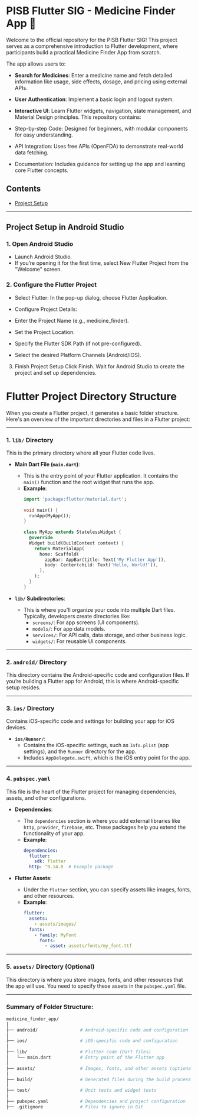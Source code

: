 # PISB Flutter SIG - Medicine Finder App 🌟

Welcome to the official repository for the PISB Flutter SIG! This project serves as a comprehensive introduction to Flutter development, where participants build a practical Medicine Finder App from scratch.

The app allows users to:

- **Search for Medicines**: Enter a medicine name and fetch detailed information like usage, side effects, dosage, and pricing using external APIs.
- **User Authentication**: Implement a basic login and logout system.
- **Interactive UI**: Learn Flutter widgets, navigation, state management, and Material Design principles.
  This repository contains:

- Step-by-step Code: Designed for beginners, with modular components for easy understanding.
- API Integration: Uses free APIs (OpenFDA) to demonstrate real-world data fetching.
- Documentation: Includes guidance for setting up the app and learning core Flutter concepts.


## Contents

- [Project Setup](#project-setup-in-android-studio)

---

## Project Setup in Android Studio

### 1. Open Android Studio
- Launch Android Studio.
- If you’re opening it for the first time, select New Flutter Project from the "Welcome" screen.

### 2. Configure the Flutter Project
- Select Flutter: In the pop-up dialog, choose Flutter Application.
- Configure Project Details:
- Enter the Project Name (e.g., medicine_finder).

- Set the Project Location.
- Specify the Flutter SDK Path (if not pre-configured).
- Select the desired Platform Channels (Android/iOS).

3. Finish Project Setup
   Click Finish.
   Wait for Android Studio to create the project and set up dependencies.

# Flutter Project Directory Structure

When you create a Flutter project, it generates a basic folder structure. Here's an overview of the important directories and files in a Flutter project:

---

### **1. `lib/` Directory**
This is the primary directory where all your Flutter code lives.
- **Main Dart File (`main.dart`)**:
    - This is the entry point of your Flutter application. It contains the `main()` function and the root widget that runs the app.
    - **Example**:
      ```dart
      import 'package:flutter/material.dart';
 
      void main() {
        runApp(MyApp());
      }
 
      class MyApp extends StatelessWidget {
        @override
        Widget build(BuildContext context) {
          return MaterialApp(
            home: Scaffold(
              appBar: AppBar(title: Text('My Flutter App')),
              body: Center(child: Text('Hello, World!')),
            ),
          );
        }
      }
      ```

- **`lib/` Subdirectories**:
    - This is where you'll organize your code into multiple Dart files. Typically, developers create directories like:
        - `screens/`: For app screens (UI components).
        - `models/`: For app data models.
        - `services/`: For API calls, data storage, and other business logic.
        - `widgets/`: For reusable UI components.

---

### **2. `android/` Directory**
This directory contains the Android-specific code and configuration files. If you’re building a Flutter app for Android, this is where Android-specific setup resides.

---

### **3. `ios/` Directory**
Contains iOS-specific code and settings for building your app for iOS devices.

- **`ios/Runner/`**:
    - Contains the iOS-specific settings, such as `Info.plist` (app settings), and the `Runner` directory for the app.
    - Includes `AppDelegate.swift`, which is the iOS entry point for the app.

---

### **4. `pubspec.yaml`**
This file is the heart of the Flutter project for managing dependencies, assets, and other configurations.

- **Dependencies**:
    - The `dependencies` section is where you add external libraries like `http`, `provider`, `firebase`, etc. These packages help you extend the functionality of your app.
    - **Example**:
      ```yaml
      dependencies:
        flutter:
          sdk: flutter
        http: ^0.14.0  # Example package
      ```

- **Flutter Assets**:
    - Under the `flutter` section, you can specify assets like images, fonts, and other resources.
    - **Example**:
      ```yaml
      flutter:
        assets:
          - assets/images/
        fonts:
          - family: MyFont
            fonts:
              - asset: assets/fonts/my_font.ttf
      ```

---

### **5. `assets/` Directory (Optional)**
This directory is where you store images, fonts, and other resources that the app will use. You need to specify these assets in the `pubspec.yaml` file.

---

### **Summary of Folder Structure**:

```bash
medicine_finder_app/
│
├── android/                # Android-specific code and configuration
│
├── ios/                    # iOS-specific code and configuration
│
├── lib/                    # Flutter code (Dart files)
│   └── main.dart           # Entry point of the Flutter app
│
├── assets/                 # Images, fonts, and other assets (optional)
│
├── build/                  # Generated files during the build process
│
├── test/                   # Unit tests and widget tests
│
├── pubspec.yaml            # Dependencies and project configuration
├── .gitignore              # Files to ignore in Git

